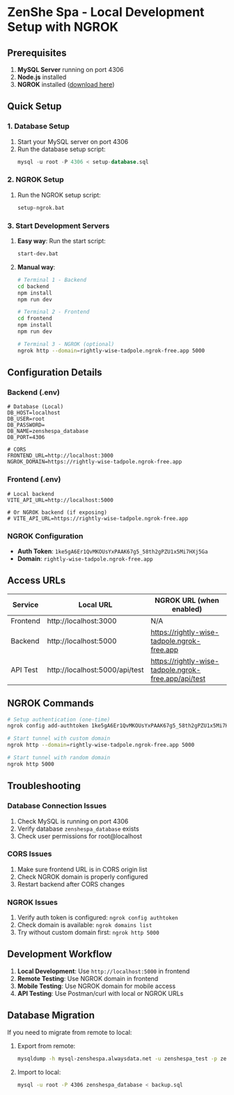 # ZenShe Spa - Local Development Setup with NGROK

## Prerequisites

1. **MySQL Server** running on port 4306
2. **Node.js** installed
3. **NGROK** installed ([download here](https://ngrok.com/download))

## Quick Setup

### 1. Database Setup

1. Start your MySQL server on port 4306
2. Run the database setup script:
   ```sql
   mysql -u root -P 4306 < setup-database.sql
   ```

### 2. NGROK Setup

1. Run the NGROK setup script:
   ```bash
   setup-ngrok.bat
   ```

### 3. Start Development Servers

1. **Easy way**: Run the start script:
   ```bash
   start-dev.bat
   ```

2. **Manual way**:
   ```bash
   # Terminal 1 - Backend
   cd backend
   npm install
   npm run dev

   # Terminal 2 - Frontend  
   cd frontend
   npm install
   npm run dev

   # Terminal 3 - NGROK (optional)
   ngrok http --domain=rightly-wise-tadpole.ngrok-free.app 5000
   ```

## Configuration Details

### Backend (.env)
```properties
# Database (Local)
DB_HOST=localhost
DB_USER=root
DB_PASSWORD=
DB_NAME=zenshespa_database
DB_PORT=4306

# CORS
FRONTEND_URL=http://localhost:3000
NGROK_DOMAIN=https://rightly-wise-tadpole.ngrok-free.app
```

### Frontend (.env)
```properties
# Local backend
VITE_API_URL=http://localhost:5000

# Or NGROK backend (if exposing)
# VITE_API_URL=https://rightly-wise-tadpole.ngrok-free.app
```

### NGROK Configuration
- **Auth Token**: `1ke5gA6Er1QvMKOUsYxPAAK67g5_58th2gPZU1x5Mi7HXj5Ga`
- **Domain**: `rightly-wise-tadpole.ngrok-free.app`

## Access URLs

| Service | Local URL | NGROK URL (when enabled) |
|---------|-----------|--------------------------|
| Frontend | http://localhost:3000 | N/A |
| Backend | http://localhost:5000 | https://rightly-wise-tadpole.ngrok-free.app |
| API Test | http://localhost:5000/api/test | https://rightly-wise-tadpole.ngrok-free.app/api/test |

## NGROK Commands

```bash
# Setup authentication (one-time)
ngrok config add-authtoken 1ke5gA6Er1QvMKOUsYxPAAK67g5_58th2gPZU1x5Mi7HXj5Ga

# Start tunnel with custom domain
ngrok http --domain=rightly-wise-tadpole.ngrok-free.app 5000

# Start tunnel with random domain
ngrok http 5000
```

## Troubleshooting

### Database Connection Issues
1. Check MySQL is running on port 4306
2. Verify database `zenshespa_database` exists
3. Check user permissions for root@localhost

### CORS Issues
1. Make sure frontend URL is in CORS origin list
2. Check NGROK domain is properly configured
3. Restart backend after CORS changes

### NGROK Issues
1. Verify auth token is configured: `ngrok config authtoken`
2. Check domain is available: `ngrok domains list`
3. Try without custom domain first: `ngrok http 5000`

## Development Workflow

1. **Local Development**: Use `http://localhost:5000` in frontend
2. **Remote Testing**: Use NGROK domain in frontend
3. **Mobile Testing**: Use NGROK domain for mobile access
4. **API Testing**: Use Postman/curl with local or NGROK URLs

## Database Migration

If you need to migrate from remote to local:

1. Export from remote:
   ```bash
   mysqldump -h mysql-zenshespa.alwaysdata.net -u zenshespa_test -p zenshespa_database > backup.sql
   ```

2. Import to local:
   ```bash
   mysql -u root -P 4306 zenshespa_database < backup.sql
   ```
